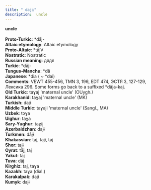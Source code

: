 ```yaml
---
title: " dajɨ"
description:  uncle
---
```

<p data-pagefind-weight="0.5">
<strong> uncle</strong><br><br>
<strong>Proto-Turkic</strong>:  *dāj-<br>
<strong>Altaic etymology</strong>:  Altaic etymology<br>
<strong> Proto-Altaic</strong>:  *tā́jV<br>
<strong>Nostratic</strong>:  Nostratic<br>
<strong>Russian meaning</strong>:  дядя<br>
<strong>Turkic</strong>:  *dāj-<br>
<strong>Tungus-Manchu</strong>:  *dā<br>
<strong>Japanese</strong>:  *dia ( ~ *dai)<br>
<strong>Comments</strong>:  VEWT 455-456, TMN 3, 196, EDT 474, ЭСТЯ 3, 127-129, Лексика 296. Some forms go back to a suffixed *dāja-kaj.<br>
<strong>Old Turkic</strong>:  taɣaj 'maternal uncle' (OUygh.)<br>
<strong>Karakhanid</strong>:  taɣaj 'maternal uncle' (MK)<br>
<strong>Turkish</strong>:  dajɨ<br>
<strong>Middle Turkic</strong>:  taɣaji 'maternal uncle' (Sangl., MA)<br>
<strong>Uzbek</strong>:  tɔɣa<br>
<strong>Uighur</strong>:  taɣa<br>
<strong>Sary-Yughur</strong>:  taɣɨj<br>
<strong>Azerbaidzhan</strong>:  dajɨ<br>
<strong>Turkmen</strong>:  dājɨ<br>
<strong>Khakassian</strong>:  taj, tajɨ, tāj<br>
<strong>Shor</strong>:  tajɨ<br>
<strong>Oyrat</strong>:  tāj, taj<br>
<strong>Yakut</strong>:  tāj<br>
<strong>Tuva</strong>:  dāj<br>
<strong>Kirghiz</strong>:  taj, taɣa<br>
<strong>Kazakh</strong>:  taɣa (dial.)<br>
<strong>Karakalpak</strong>:  dajɨ<br>
<strong>Kumyk</strong>:  dajɨ<br>

</p>
